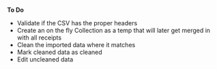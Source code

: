 **To Do**

- Validate if the CSV has the proper headers
- Create an on the fly Collection as a temp that will later get merged in with all receipts
- Clean the imported data where it matches
- Mark cleaned data as cleaned
- Edit uncleaned data
